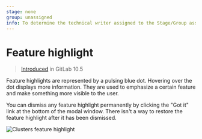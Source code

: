 ```yaml
---
stage: none
group: unassigned
info: To determine the technical writer assigned to the Stage/Group associated with this page, see https://about.gitlab.com/handbook/engineering/ux/technical-writing/#designated-technical-writers
---
```


# Feature highlight

> [Introduced](https://gitlab.com/gitlab-org/gitlab-foss/-/merge_requests/16379) in GitLab 10.5

Feature highlights are represented by a pulsing blue dot. Hovering over the dot
displays more information.
They are used to emphasize a certain feature and make something more visible to the user.

You can dismiss any feature highlight permanently by clicking the "Got it" link
at the bottom of the modal window. There isn't a way to restore the feature highlight
after it has been dismissed.

![Clusters feature highlight](img/feature_highlight_example.png)

